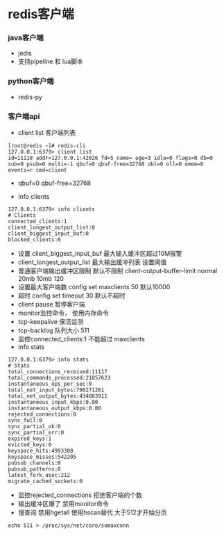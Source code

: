 # redis客户端

### java客户端

- jedis
- 支持pipeline 和 lua脚本

### python客户端

- redis-py

### 客户端api

- client list  客户端列表

```
[root@redis ~]# redis-cli 
127.0.0.1:6379> client list
id=11118 addr=127.0.0.1:42026 fd=5 name= age=3 idle=0 flags=N db=0 sub=0 psub=0 multi=-1 qbuf=0 qbuf-free=32768 obl=0 oll=0 omem=0 events=r cmd=client
```

- qbuf=0 qbuf-free=32768

- info clients

```
127.0.0.1:6379> info clients
# Clients
connected_clients:1
client_longest_output_list:0
client_biggest_input_buf:0
blocked_clients:0
```

- 设置 client_biggest_input_buf 最大输入缓冲区超过10M报警
- client_longest_output_list 最大输出缓冲列表 设置阈值
- 普通客户端输出缓冲区限制 默认不限制 client-output-buffer-limit normal 20mb 10mb 120
- 设置最大客户端数 config set maxclients 50 默认10000
- 超时 config set timeout 30 默认不超时
- client pause 暂停客户端
- monitor监控命令， 使用内存命令
- tcp-keepalive 保活监测
- tcp-backlog 队列大小 511 
- 监控connected_clients:1 不能超过 maxclients
- info stats

```
127.0.0.1:6379> info stats
# Stats
total_connections_received:11117
total_commands_processed:21857623
instantaneous_ops_per_sec:0
total_net_input_bytes:790271261
total_net_output_bytes:434083911
instantaneous_input_kbps:0.00
instantaneous_output_kbps:0.00
rejected_connections:0
sync_full:0
sync_partial_ok:0
sync_partial_err:0
expired_keys:1
evicted_keys:0
keyspace_hits:4993308
keyspace_misses:542205
pubsub_channels:0
pubsub_patterns:0
latest_fork_usec:212
migrate_cached_sockets:0
```

- 监控rejected_connections 拒绝客户端的个数
- 输出缓冲区爆了 禁用monitor命令 
- 慢查询 禁用hgetall 使用hscan替代 大于512才开始分页

```
echo 511 > /proc/sys/net/core/somaxconn
```

